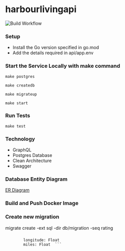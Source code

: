 # harbourlivingapi

![Build Workflow](https://github.com/BigListRyRy/harbourlivingapi/actions/workflows/ci.yaml/badge.svg)


### Setup

- Install the Go version specified in go.mod
- Add the details required in api/app.env

### Start the Service Locally with make command

```make postgres```

```make createdb```

```make migrateup```

```make start```


### Run Tests
```make test```

### Technology
- GraphQL
- Postgres Database 
- Clean Architecture 
- Swagger 


### Database Entity Diagram
[ER Diagram](https://dbdiagram.io/d/612d650b825b5b0146eb97b0)

### Build and Push Docker Image

### Create new migration 
 migrate create -ext sql -dir db/migration -seq rating

###
```     latitude: Float
        longitude: Float
        miles: Float  ```